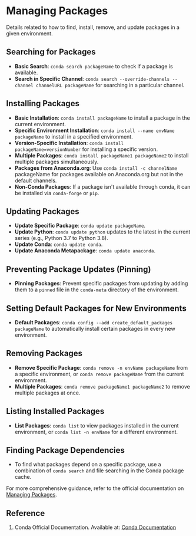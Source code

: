 
# Managing Packages

Details related to how to find, install, remove, and update packages in a given environment.

## Searching for Packages

- **Basic Search**: `conda search packageName` to check if a package is available.
- **Search in Specific Channel**: `conda search --override-channels --channel channelURL packageName` for searching in a particular channel.

## Installing Packages

- **Basic Installation**: `conda install packageName` to install a package in the current environment.
- **Specific Environment Installation**: `conda install --name envName packageName` to install in a specified environment.
- **Version-Specific Installation**: `conda install packageName=versionNumber` for installing a specific version.
- **Multiple Packages**: `conda install packageName1 packageName2` to install multiple packages simultaneously.
- **Packages from Anaconda.org**: Use `conda install -c channelName` packageName for packages available on Anaconda.org but not in the default channels.
- **Non-Conda Packages**: If a package isn't available through conda, it can be installed via `conda-forge` or `pip`.

## Updating Packages

- **Update Specific Package**: `conda update packageName`.
- **Update Python**: `conda update python` updates to the latest in the current series (e.g., Python 3.7 to Python 3.8).
- **Update Conda**: `conda update conda`.
- **Update Anaconda Metapackage**: `conda update anaconda`.

## Preventing Package Updates (Pinning)

- **Pinning Packages**: Prevent specific packages from updating by adding them to a `pinned` file in the `conda-meta` directory of the environment.

## Setting Default Packages for New Environments

- **Default Packages**: `conda config --add create_default_packages packageName` to automatically install certain packages in every new environment.

## Removing Packages

- **Remove Specific Package**: `conda remove -n envName packageName` from a specific environment, or `conda remove packageName` from the current environment.
- **Multiple Packages**: `conda remove packageName1 packageName2` to remove multiple packages at once.

## Listing Installed Packages

- **List Packages**: `conda list` to view packages installed in the current environment, or `conda list -n envName` for a different environment.

## Finding Package Dependencies

- To find what packages depend on a specific package, use a combination of `conda search` and file searching in the Conda package cache.

For more comprehensive guidance, refer to the official documentation on [Managing Packages](https://conda.io/projects/conda/en/latest/user-guide/tasks/manage-pkgs.html).

## Reference

1. Conda Official Documentation. Available at: [Conda Documentation](https://docs.conda.io/projects/conda/en/latest/index.html)
